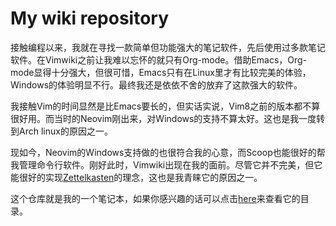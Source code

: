 # My wiki repository

接触编程以来，我就在寻找一款简单但功能强大的笔记软件，先后使用过多款笔记软件。在Vimwiki之前让我难以忘怀的就只有Org-mode。借助Emacs，Org-mode显得十分强大，但很可惜，Emacs只有在Linux里才有比较完美的体验，Windows的体验明显不行。最终我还是依依不舍的放弃了这款强大的软件。 

我接触Vim的时间显然是比Emacs要长的，但实话实说，Vim8之前的版本都不算很好用。而当时的Neovim刚出来，对Windows的支持不算太好。这也是我一度转到Arch linux的原因之一。

现如今，Neovim的Windows支持做的也很符合我的心意，而Scoop也能很好的帮我管理命令行软件。刚好此时，Vimwiki出现在我的面前。尽管它并不完美，但它能很好的实现[Zettelkasten](https://zettelkasten.de/)的理念，这也是我青睐它的原因之一。 

这个仓库就是我的一个笔记本，如果你感兴趣的话可以点击[here](index.md)来查看它的目录。
